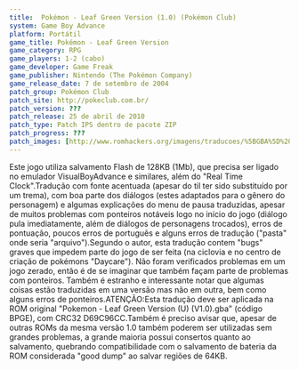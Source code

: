 ```yaml
---
title:  Pokémon - Leaf Green Version (1.0) (Pokémon Club)
system: Game Boy Advance
platform: Portátil
game_title: Pokémon - Leaf Green Version
game_category: RPG
game_players: 1-2 (cabo)
game_developer: Game Freak
game_publisher: Nintendo (The Pokémon Company)
game_release_date: 7 de setembro de 2004
patch_group: Pokémon Club
patch_site: http://pokeclub.com.br/
patch_version: ???
patch_release: 25 de abril de 2010
patch_type: Patch IPS dentro de pacote ZIP
patch_progress: ???
patch_images: [http://www.romhackers.org/imagens/traducoes/%5BGBA%5D%20Pokemon%20-%20Leaf%20Green%20Version%20-%20Pokemon%20Club%20-%201.png,http://www.romhackers.org/imagens/traducoes/%5BGBA%5D%20Pokemon%20-%20Leaf%20Green%20Version%20-%20Pokemon%20Club%20-%202.png,http://www.romhackers.org/imagens/traducoes/%5BGBA%5D%20Pokemon%20-%20Leaf%20Green%20Version%20-%20Pokemon%20Club%20-%203.png]
---
```

Este jogo utiliza salvamento Flash de 128KB (1Mb), que precisa ser ligado no emulador VisualBoyAdvance e similares, além do "Real Time Clock".Tradução com fonte acentuada (apesar do til ter sido substituído por um trema), com boa parte dos diálogos (estes adaptados para o gênero do personagem) e algumas explicações do menu de pausa traduzidas, apesar de muitos problemas com ponteiros notáveis logo no início do jogo (diálogo pula imediatamente, além de diálogos de personagens trocados), erros de pontuação, poucos erros de português e alguns erros de tradução ("pasta" onde seria "arquivo").Segundo o autor, esta tradução contem "bugs" graves que impedem parte do jogo de ser feita (na ciclovia e no centro de criação de pokémons "Daycare"). Não foram verificados problemas em um jogo zerado, então é de se imaginar que também façam parte de problemas com ponteiros. Também é estranho e interessante notar que algumas coisas estão traduzidas em uma versão mas não em outra, bem como alguns erros de ponteiros.ATENÇÃO:Esta tradução deve ser aplicada na ROM original "Pokemon - Leaf Green Version (U) (V1.0).gba" (código BPGE), com CRC32 D69C96CC.Também é preciso avisar que, apesar de outras ROMs da mesma versão 1.0 também poderem ser utilizadas sem grandes problemas, a grande maioria possui consertos quanto ao salvamento, quebrando compatibilidade com o salvamento de bateria da ROM considerada "good dump" ao salvar regiões de 64KB.